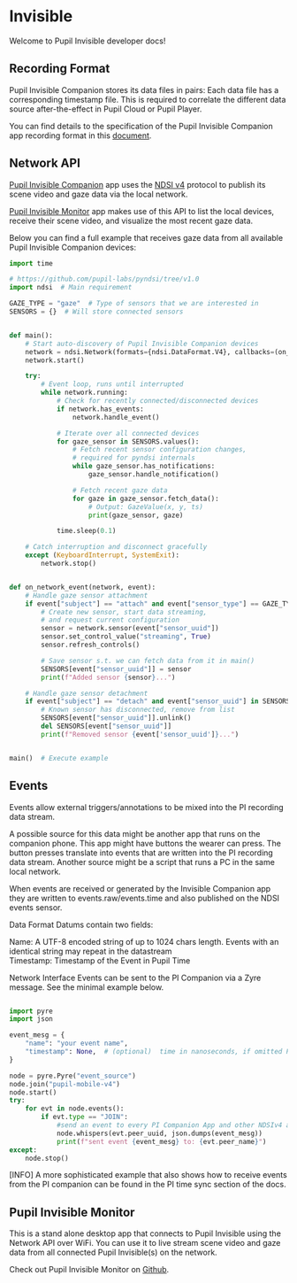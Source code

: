 # Invisible

Welcome to Pupil Invisible developer docs!


## Recording Format

Pupil Invisible Companion stores its data files in pairs: 
Each data file has a corresponding timestamp file. This
is required to correlate the different data source after-the-effect in Pupil Cloud or
Pupil Player.

You can find details to the specification of the Pupil Invisible Companion app recording
format in this [document](https://docs.google.com/spreadsheets/d/1e1Xc1FoQiyf_ZHkSUnVdkVjdIanOdzP0dgJdJgt0QZg/edit?usp=sharing).

## Network API

[Pupil Invisible Companion](/invisible/user-guide/invisible-companion-app/) app uses
the [NDSI v4](https://github.com/pupil-labs/pyndsi/blob/v1.0/ndsi-commspec.md) protocol
to publish its scene video and gaze data via the local network.

[Pupil Invisible Monitor](#pupil-invisible-monitor) app makes use of this API to
list the local devices, receive their scene video, and visualize the most recent gaze data.

Below you can find a full example that receives gaze data from all available Pupil
Invisible Companion devices:

```py
import time

# https://github.com/pupil-labs/pyndsi/tree/v1.0
import ndsi  # Main requirement

GAZE_TYPE = "gaze"  # Type of sensors that we are interested in
SENSORS = {}  # Will store connected sensors


def main():
    # Start auto-discovery of Pupil Invisible Companion devices
    network = ndsi.Network(formats={ndsi.DataFormat.V4}, callbacks=(on_network_event,))
    network.start()

    try:
        # Event loop, runs until interrupted
        while network.running:
            # Check for recently connected/disconnected devices
            if network.has_events:
                network.handle_event()

            # Iterate over all connected devices
            for gaze_sensor in SENSORS.values():
                # Fetch recent sensor configuration changes,
                # required for pyndsi internals
                while gaze_sensor.has_notifications:
                    gaze_sensor.handle_notification()

                # Fetch recent gaze data
                for gaze in gaze_sensor.fetch_data():
                    # Output: GazeValue(x, y, ts)
                    print(gaze_sensor, gaze)

            time.sleep(0.1)

    # Catch interruption and disconnect gracefully
    except (KeyboardInterrupt, SystemExit):
        network.stop()


def on_network_event(network, event):
    # Handle gaze sensor attachment
    if event["subject"] == "attach" and event["sensor_type"] == GAZE_TYPE:
        # Create new sensor, start data streaming,
        # and request current configuration
        sensor = network.sensor(event["sensor_uuid"])
        sensor.set_control_value("streaming", True)
        sensor.refresh_controls()

        # Save sensor s.t. we can fetch data from it in main()
        SENSORS[event["sensor_uuid"]] = sensor
        print(f"Added sensor {sensor}...")

    # Handle gaze sensor detachment
    if event["subject"] == "detach" and event["sensor_uuid"] in SENSORS:
        # Known sensor has disconnected, remove from list
        SENSORS[event["sensor_uuid"]].unlink()
        del SENSORS[event["sensor_uuid"]]
        print(f"Removed sensor {event['sensor_uuid']}...")


main()  # Execute example
```

## Events

Events allow external triggers/annotations to be mixed into the PI recording data stream.

A possible source for this data might be another app that runs on the companion phone. This app might have buttons the wearer can press. The button presses translate into events that are written into the PI recording data stream. Another source might be a script that runs a PC in the same local network.

When events are received or generated by the Invisible Companion app they are written to events.raw/events.time and also published on the NDSI events sensor.


Data Format
Datums contain two fields:

Name: A UTF-8 encoded string of up to 1024 chars length. Events with an identical string may repeat in the datastream  
Timestamp: Timestamp of the Event in Pupil Time

Network Interface
Events can be sent to the PI Companion via a Zyre message. See the minimal example below.

```py

import pyre
import json

event_mesg = {
    "name": "your event name",
    "timestamp": None,  # (optional)  time in nanoseconds, if omitted Pupil Companion will use the time of message reception
}

node = pyre.Pyre("event_source")
node.join("pupil-mobile-v4")
node.start()
try:
    for evt in node.events():
        if evt.type == "JOIN":
            #send an event to every PI Companion App and other NDSIv4 actor that joins the pupil-mobile-v4 group
            node.whispers(evt.peer_uuid, json.dumps(event_mesg))
            print(f"sent event {event_mesg} to: {evt.peer_name}")
except:
    node.stop()
```
[INFO] A more sophisticated example that also shows how to receive events from the PI companion can be found in the PI time sync section of the docs.


## Pupil Invisible Monitor

This is a stand alone desktop app that connects to Pupil Invisible using the Network API
over WiFi. You can use it to live stream scene video and gaze data from all connected
Pupil Invisible(s) on the network. 

Check out Pupil Invisible Monitor on [Github](https://github.com/pupil-labs/pupil-invisible-monitor "Pupil Invisible Monitor").